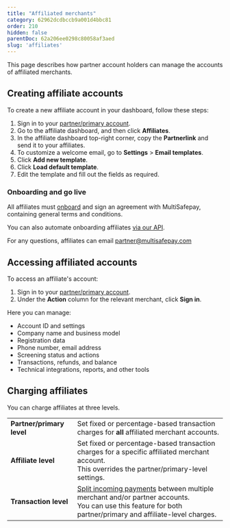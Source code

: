 ```yaml
---
title: "Affiliated merchants"
category: 62962dcdbccb9a001d4bbc81
order: 210
hidden: false
parentDoc: 62a206ee0298c80058af3aed
slug: 'affiliates'
---
```

This page describes how partner account holders can manage the accounts of affiliated merchants.

## Creating affiliate accounts

To create a new affiliate account in your dashboard, follow these steps:

1. Sign in to your [partner/primary account](https://merchant.multisafepay.com/).
2. Go to the affiliate dashboard, and then click **Affiliates**. 
3. In the affiliate dashboard top-right corner, copy the **Partnerlink** and send it to your affiliates.
4. To customize a welcome email, go to **Settings** > **Email templates**.
5. Click **Add new template**.
6. Click **Load default template**.
7. Edit the template and fill out the fields as required.

### Onboarding and go live

All affiliates must [onboard](/account/onboarding-process/) and sign an agreement with MultiSafepay, containing general terms and conditions.

You can also automate onboarding affiliates [via our API](/account/affiliate-onboarding-api/).

For any questions, affiliates can email <partner@multisafepay.com>

## Accessing affiliated accounts

To access an affiliate's account:

1. Sign in to your [partner/primary account](https://merchant.multisafepay.com/).
2. Under the **Action** column for the relevant merchant, click **Sign in**.

Here you can manage: 

- Account ID and settings
- Company name and business model
- Registration data
- Phone number, email address
- Screening status and actions
- Transactions, refunds, and balance
- Technical integrations, reports, and other tools

## Charging affiliates

You can charge affiliates at three levels.

| | |
|---|---|
| **Partner/primary level** | Set fixed or percentage-based transaction charges for **all** affiliated merchant accounts. |
| **Affiliate level** | Set fixed or percentage-based transaction charges for a specific affiliated merchant account. <br> This overrides the partner/primary-level settings. |
| **Transaction level** | [Split incoming payments](/payments/features/split-payments/) between multiple merchant and/or partner accounts. <br> You can use this feature for both partner/primary and affiliate-level charges.|

